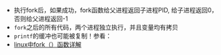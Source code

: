 - 执行fork后，如果成功，fork函数给父进程返回子进程PID, 给子进程返回0，否则给父进程返回-1
- `fork`之后的所有代码，两个进程独立执行，并且变量均有拷贝
- `printf`的缓冲也可能被复制！参看：
 - [linux中fork（）函数详解](http://blog.csdn.net/jason314/article/details/5640969)
